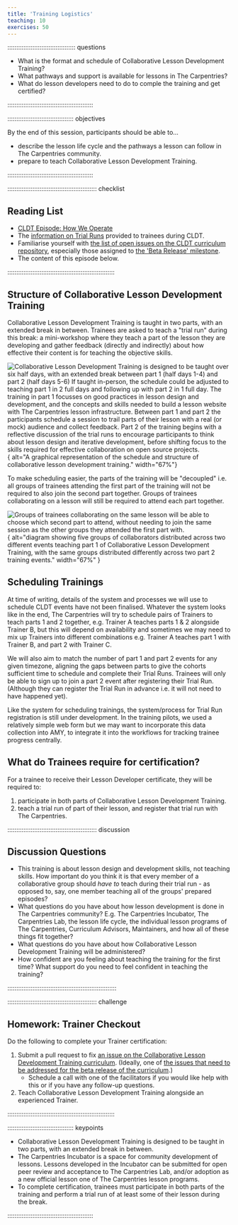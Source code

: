 ```yaml
---
title: 'Training Logistics'
teaching: 10
exercises: 50
---
```


:::::::::::::::::::::::::::::::::::::: questions 

- What is the format and schedule of Collaborative Lesson Development Training?
- What pathways and support is available for lessons in The Carpentries?
- What do lesson developers need to do to comple the training and get certified?

::::::::::::::::::::::::::::::::::::::::::::::::

::::::::::::::::::::::::::::::::::::: objectives

By the end of this session, participants should be able to...

- describe the lesson life cycle 
  and the pathways a lesson can follow in The Carpentries community.
- prepare to teach Collaborative Lesson Development Training.

::::::::::::::::::::::::::::::::::::::::::::::::


:::::::::::::::::::::::::::::::::::::::::::::::::: checklist

## Reading List

- [CLDT Episode: How We Operate](https://carpentries.github.io/lesson-development-training/19-operations.html)
- The [information on Trial Runs](https://carpentries.github.io/lesson-development-training/trial-runs.html)
  provided to trainees during CLDT.
- Familiarise yourself with [the list of open issues on the CLDT curriculum repository][cldt-issues], 
  especially those assigned to [the 'Beta Release' milestone][beta-milestone].
- The content of this episode below.

::::::::::::::::::::::::::::::::::::::::::::::::::::::::::::


## Structure of Collaborative Lesson Development Training

Collaborative Lesson Development Training is taught in two parts,
with an extended break in between.
Trainees are asked to teach a "trial run" during this break:
a mini-workshop where they teach a part of the lesson they are developing
and gather feedback (directly and indirectly)
about how effective their content is for teaching the objective skills.

![Collaborative Lesson Development Training is designed to be taught over six half days,
with an extended break between **part 1** (half days 1-4)
and **part 2** (half days 5-6)
If taught in-person, the schedule could be adjusted to teaching part 1 in 2 full days and following up with part 2 in 1 full day.
The training in part 1 focusses on good practices in lesson design and development,
and the concepts and skills needed to build a lesson website with The Carpentries lesson infrastructure.
Between part 1 and part 2 the participants schedule a session to trail parts of their lesson with a real (or mock) audience and collect feedback.
Part 2 of the training begins with a reflective discussion of the trial runs to encourage participants to think about lesson design and iterative development,
before shifting focus to the skills required for effective collaboration on open source projects.
](fig/cldt-structure.svg){
alt="A graphical representation of the schedule and structure of collaborative lesson development training."
width="67%"}

To make scheduling easier,
the parts of the training will be "decoupled" i.e.
all groups of trainees attending the first part of the training 
will not be required to also join the second part together.
Groups of trainees collaborating on a lesson will still be required
to attend each part together.

![Groups of trainees collaborating on the same lesson will be able to
choose which second part to attend,
without needing to join the same session as the other groups they attended the first part with.
](fig/decoupled-training-parts.svg){
alt="diagram showing five groups of collaborators distributed across two different events teaching part 1 of Collaborative Lesson Development Training, with the same groups distributed differently across two part 2 training events."
width="67%"
}


## Scheduling Trainings

At time of writing, details of the system and processes we will use 
to schedule CLDT events have not been finalised.
Whatever the system looks like in the end,
The Carpentries will try to schedule pairs of Trainers to teach parts 1 and 2 together,
e.g. Trainer A teaches parts 1 & 2 alongside Trainer B,
but this will depend on availability and sometimes we may need to mix up
Trainers into different combinations
e.g. Trainer A teaches part 1 with Trainer B, and part 2 with Trainer C.

We will also aim to match the number of part 1 and part 2 events for any given timezone,
aligning the gaps between parts to give the cohorts sufficient time to schedule and complete their Trial Runs.
Trainees will only be able to sign up to join a part 2 event 
after registering their Trial Run. 
(Although they can register the Trial Run in advance i.e. it will not need to have happened yet).

Like the system for scheduling trainings, 
the system/process for Trial Run registration is still under development.
In the training pilots, we used a relatively simple web form 
but we may want to incorporate this data collection into AMY,
to integrate it into the workflows for tracking trainee progress centrally.


## What do Trainees require for certification?

For a trainee to receive their Lesson Developer certificate,
they will be required to:

1. participate in both parts of Collaborative Lesson Development Training.
2. teach a trial run of part of their lesson, and register that trial run with The Carpentries.

:::::::::::::::::::::::::::::::::::::::::::::::::: discussion

## Discussion Questions

- This training is about lesson design and development skills, not teaching skills.
  How important do you think it is that 
  every member of a collaborative group should _have to_ teach during their trial run - 
  as opposed to, say, one member teaching all of the groups' prepared episodes?
- What questions do you have about how lesson development is done
  in The Carpentries community?
  E.g. The Carpentries Incubator, The Carpentries Lab, 
  the lesson life cycle, 
  the individual lesson programs of The Carpentries,
  Curriculum Advisors, Maintainers,
  and how all of these things fit together?
- What questions do you have about how Collaborative Lesson Development Training
  will be administered?
- How confident are you feeling about teaching the training for the first time? What support do you need to feel confident in teaching the training?

:::::::::::::::::::::::::::::::::::::::::::::::::::::::::::::


:::::::::::::::::::::::::::::::::::::::::::::::::: challenge

## Homework: Trainer Checkout

Do the following to complete your Trainer certification:

1. Submit a pull request to fix [an issue on the Collaborative Lesson Development Training curriculum][cldt-issues].
   (Ideally, one of [the issues that need to be addressed for the beta release of the curriculum][beta-milestone].)
    - Schedule a call with one of the facilitators if you would like help with this or if you have any follow-up questions.
2. Teach Collaborative Lesson Development Training alongside an experienced Trainer.

::::::::::::::::::::::::::::::::::::::::::::::::::::::::::::


::::::::::::::::::::::::::::::::::::: keypoints 

- Collaborative Lesson Development Training is designed to be taught in two parts, 
  with an extended break in between.
- The Carpentries Incubator is a space for community development of lessons. Lessons developed in the Incubator can be submitted for open peer review and acceptance to The Carpentries Lab, and/or adoption as a new official lesson one of The Carpentries lesson programs.
- To complete certification, trainees must participate in both parts of the training and perform a trial run of at least some of their lesson during the break.

::::::::::::::::::::::::::::::::::::::::::::::::

[beta-milestone]: https://github.com/carpentries/lesson-development-training/milestone/4
[cldt-issues]: https://github.com/carpentries/lesson-development-training/issues

